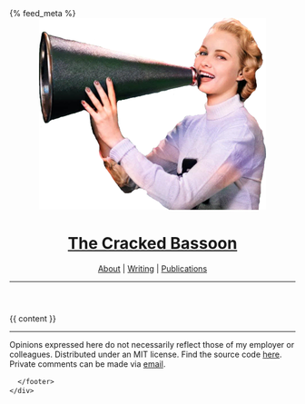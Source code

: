 <!doctype html>
<html lang="{{ page.lang | default: site.lang | default: "en" }}">
	<head>
    <meta http-equiv="Content-Type" content="text/html; charset=UTF-8">
    <meta name="viewport" content="width=device-width">
    <link rel="canonical" href="{{ site.url }}{{ page.url }}" />
    <link rel="shortcut icon" type="image/png" href="{{ "/assets/images/logo-small-square.png" | relative_url }}"/>
    <link rel="stylesheet" type="text/css" href="{{ "/assets/css/main.css" | relative_url }}">
    <title>{{ site.title | escape }}</title>
    {% feed_meta %}
  </head>  
  <body>
    <div id="main-container">
      <header>
        <img id="logo" src="/assets/images/logo-big-cropped.png" />
        <h1><a id="title" href="/">The Cracked Bassoon</a></h1>
        <nav>
          <a href="/about">About</a> |
          <a href="/writing">Writing</a> |
          <a href="/publications">Publications</a>
        </nav>
        <p></p>
        <hr>
      </header>
      <article>
        {{ content }}
      </article>
      <hr>
      <footer>
        <p>Opinions expressed here do not necessarily reflect those of my employer or
        colleagues. Distributed under an MIT license. Find the source code
        <a href="https://github.com/sammosummo/sammosummo.github.io">here</a>. Private
        comments can be made via <a href="mailto:{{ site.email }}" class="break">email</a>.</p>
          
      </footer>
    </div>
  </body>
</html>
